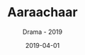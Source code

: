 ---
title: Aaraachaar
subtitle: Drama - 2019
layout: default
modal-id: 1
date: 2019-04-01
img: aaraachaar-drama.jpg
thumbnail: aaraachaar-drama_thumbnail.jpg
alt: image-alt
project-date: April 2019
client: Start Bootstrap
category: Drama
description:  (The Hangwoman) - [2019] , staged on  20 April 2019 at UCC Theatre. The play is the drama version of the award winning novel “Aaaraachaar” by prominent writer KR Meera. Written by MKV Rajesh and Directed by D SUdheeran, Äaraachaar” was a great theatrical experience.

---